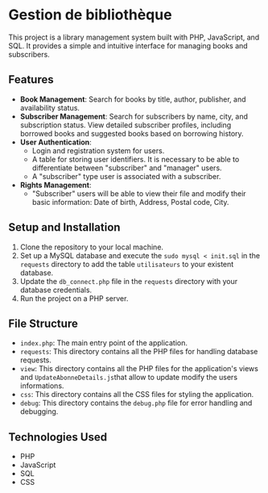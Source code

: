 # Gestion de bibliothèque

This project is a library management system built with PHP, JavaScript, and SQL. It provides a simple and intuitive interface for managing books and subscribers.

## Features

- **Book Management**: Search for books by title, author, publisher, and availability status.
- **Subscriber Management**: Search for subscribers by name, city, and subscription status. View detailed subscriber profiles, including borrowed books and suggested books based on borrowing history.
- **User Authentication**:
    - Login and registration system for users.
    - A table for storing user identifiers. It is necessary to be able to differentiate between "subscriber" and "manager" users.
    - A "subscriber" type user is associated with a subscriber.
- **Rights Management**:
    - "Subscriber" users will be able to view their file and modify their basic information: Date of birth, Address, Postal code, City.

## Setup and Installation

1. Clone the repository to your local machine.
2. Set up a MySQL database and execute the `sudo mysql < init.sql` in the `requests` directory to add the table `utilisateurs` to your existent database.
3. Update the `db_connect.php` file in the `requests` directory with your database credentials.
4. Run the project on a PHP server.

## File Structure

- `index.php`: The main entry point of the application.
- `requests`: This directory contains all the PHP files for handling database requests.
- `view`: This directory contains all the PHP files for the application's views and `UpdateAbonneDetails.js`that allow to update modify the users informations.
- `css`: This directory contains all the CSS files for styling the application.
- `debug`: This directory contains the `debug.php` file for error handling and debugging.

## Technologies Used

- PHP
- JavaScript
- SQL
- CSS

